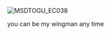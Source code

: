 ![MSDTOGU_EC038](https://github.com/user-attachments/assets/cd189adc-ef5b-4a39-a891-3095c3794ade)

you can be my wingman any time
